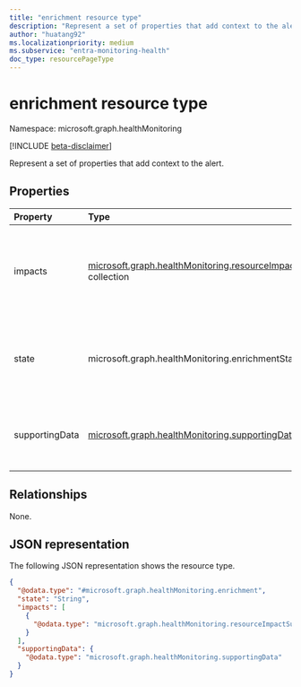 ```yaml
---
title: "enrichment resource type"
description: "Represent a set of properties that add context to the alert."
author: "huatang92"
ms.localizationpriority: medium
ms.subservice: "entra-monitoring-health"
doc_type: resourcePageType
---
```


# enrichment resource type

Namespace: microsoft.graph.healthMonitoring

[!INCLUDE [beta-disclaimer](../../includes/beta-disclaimer.md)]

Represent a set of properties that add context to the alert.

## Properties
|Property|Type|Description|
|:---|:---|:---|
|impacts|[microsoft.graph.healthMonitoring.resourceImpactSummary](../resources/healthmonitoring-resourceimpactsummary.md) collection|A collection of resource impact summaries that gives a high level view of the kind of resources that were impacted and to what degree.|
|state|microsoft.graph.healthMonitoring.enrichmentState|The current enrichment state of the alert. The possible values are: `none`, `inProgress`, `enriched`, `unknownFutureValue`.|
|supportingData|[microsoft.graph.healthMonitoring.supportingData](../resources/healthmonitoring-supportingdata.md)|A collection of supportingData locations that can be queried for debugging the alert.|

## Relationships
None.

## JSON representation
The following JSON representation shows the resource type.
<!-- {
  "blockType": "resource",
  "@odata.type": "microsoft.graph.healthMonitoring.enrichment"
}
-->
``` json
{
  "@odata.type": "#microsoft.graph.healthMonitoring.enrichment",
  "state": "String",
  "impacts": [
    {
      "@odata.type": "microsoft.graph.healthMonitoring.resourceImpactSummary"
    }
  ],
  "supportingData": {
    "@odata.type": "microsoft.graph.healthMonitoring.supportingData"
  }
}
```

